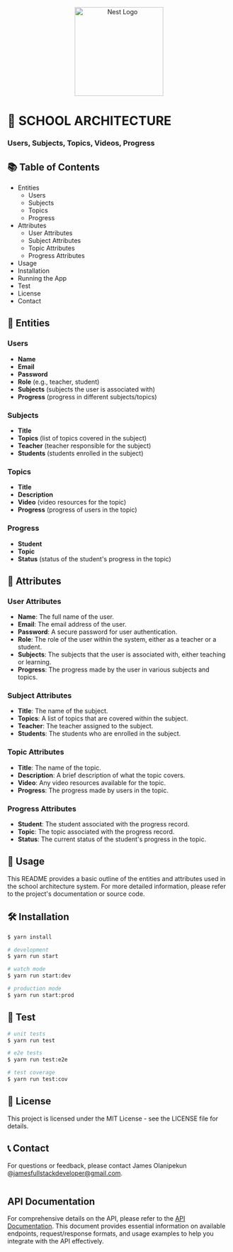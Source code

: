 <p align="center">
  <a href="http://nestjs.com/" target="blank"><img src="https://nestjs.com/img/logo-small.svg" width="200" alt="Nest Logo" /></a>
</p>

# 🏫 SCHOOL ARCHITECTURE

### Users, Subjects, Topics, Videos, Progress

## 📚 Table of Contents

- Entities
  - Users
  - Subjects
  - Topics
  - Progress
- Attributes
  - User Attributes
  - Subject Attributes
  - Topic Attributes
  - Progress Attributes
- Usage
- Installation
- Running the App
- Test
- License
- Contact

## 📂 Entities

### Users

- **Name**
- **Email**
- **Password**
- **Role** (e.g., teacher, student)
- **Subjects** (subjects the user is associated with)
- **Progress** (progress in different subjects/topics)

### Subjects

- **Title**
- **Topics** (list of topics covered in the subject)
- **Teacher** (teacher responsible for the subject)
- **Students** (students enrolled in the subject)

### Topics

- **Title**
- **Description**
- **Video** (video resources for the topic)
- **Progress** (progress of users in the topic)

### Progress

- **Student**
- **Topic**
- **Status** (status of the student's progress in the topic)

## 📝 Attributes

### User Attributes

- **Name**: The full name of the user.
- **Email**: The email address of the user.
- **Password**: A secure password for user authentication.
- **Role**: The role of the user within the system, either as a teacher or a student.
- **Subjects**: The subjects that the user is associated with, either teaching or learning.
- **Progress**: The progress made by the user in various subjects and topics.

### Subject Attributes

- **Title**: The name of the subject.
- **Topics**: A list of topics that are covered within the subject.
- **Teacher**: The teacher assigned to the subject.
- **Students**: The students who are enrolled in the subject.

### Topic Attributes

- **Title**: The name of the topic.
- **Description**: A brief description of what the topic covers.
- **Video**: Any video resources available for the topic.
- **Progress**: The progress made by users in the topic.

### Progress Attributes

- **Student**: The student associated with the progress record.
- **Topic**: The topic associated with the progress record.
- **Status**: The current status of the student's progress in the topic.

## 📌 Usage

This README provides a basic outline of the entities and attributes used in the school architecture system. For more detailed information, please refer to the project's documentation or source code.

## 🛠️ Installation

```bash
$ yarn install

# development
$ yarn run start

# watch mode
$ yarn run start:dev

# production mode
$ yarn run start:prod
```

## 🧪 Test

```bash
# unit tests
$ yarn run test

# e2e tests
$ yarn run test:e2e

# test coverage
$ yarn run test:cov
```

## 📜 License

This project is licensed under the MIT License - see the LICENSE file for details.

## 📞 Contact

For questions or feedback, please contact James Olanipekun @jamesfullstackdeveloper@gmail.com.

```

```

## API Documentation

For comprehensive details on the API, please refer to the [API Documentation](./README-APIs.md). This document provides essential information on available endpoints, request/response formats, and usage examples to help you integrate with the API effectively.

